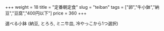 +++
weight = 18
title  = "定番朝定食"
slug   = "teiban"
tags   = ["卵","牛小鉢","納豆","豆腐","400円以下"]
price  = 360
+++

選べる小鉢 (納豆, とろろ, ミニ牛皿, 冷やっこから1つ選択)